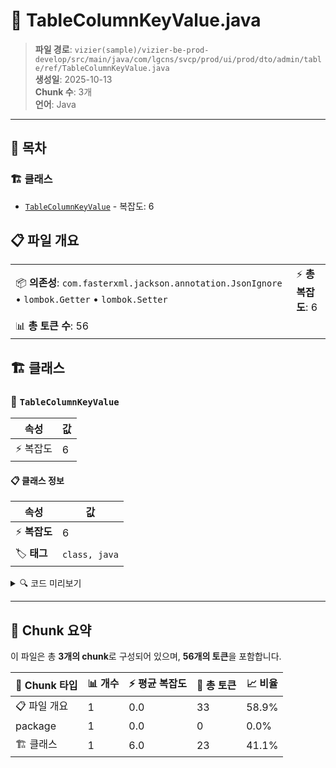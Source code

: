 # 📄 TableColumnKeyValue.java

> **파일 경로**: `vizier(sample)/vizier-be-prod-develop/src/main/java/com/lgcns/svcp/prod/ui/prod/dto/admin/table/ref/TableColumnKeyValue.java`  
> **생성일**: 2025-10-13  
> **Chunk 수**: 3개  
> **언어**: Java
---

## 📑 목차

### 🏗️ 클래스
- [`TableColumnKeyValue`](#class-tablecolumnkeyvalue) - 복잡도: 6

## 📋 파일 개요

| | |
|--|--|
| 📦 **의존성**: `com.fasterxml.jackson.annotation.JsonIgnore` • `lombok.Getter` • `lombok.Setter` | ⚡ **총 복잡도**: 6 |
| 📊 **총 토큰 수**: 56 |  |



## 🏗️ 클래스

### <a id="class-tablecolumnkeyvalue"></a>🎯 `TableColumnKeyValue`

| 속성 | 값 |
|------|----|
| ⚡ 복잡도 | 6 |



#### 📋 클래스 정보

| 속성 | 값 |
|------|----|
| ⚡ **복잡도** | 6 || 📍 **라인 범위** | 10-10 |
| 🏷️ **태그** | `class, java` |

<details>
<summary>🔍 코드 미리보기</summary>

```java
public class TableColumnKeyValue {
	@JsonIgnore
	private String tableName;
	private String cmcdDetlId; // sort_no = 1
	private String cmcdDetlNm; // sort_no = 2
}...
```

**Chunk 정보**
- 🆔 **ID**: `e7de0762f7e8`
- 📍 **라인**: 10-10
- 📊 **토큰**: 23
- 🏷️ **태그**: `class, java`

</details>

---





## 🧩 Chunk 요약

이 파일은 총 **3개의 chunk**로 구성되어 있으며, **56개의 토큰**을 포함합니다.

| 🧩 Chunk 타입 | 📊 개수 | ⚡ 평균 복잡도 | 📝 총 토큰 | 📈 비율 |
|---------------|--------|-------------|----------|--------|
| 📋 파일 개요 | 1 | 0.0 | 33 | 58.9% |
| package | 1 | 0.0 | 0 | 0.0% |
| 🏗️ 클래스 | 1 | 6.0 | 23 | 41.1% |

